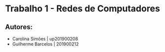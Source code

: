 # Trabalho 1 - Redes de Computadores
## Autores:
- Carolina Simões    | up201900208
- Guilherme Barcelos | 201900212
